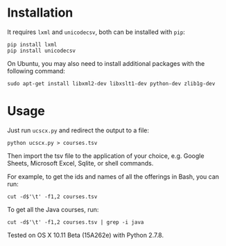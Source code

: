 # Installation

It requires `lxml` and `unicodecsv`, both can be installed with `pip`:

    pip install lxml
    pip install unicodecsv

On Ubuntu, you may also need to install additional packages with the following command:

    sudo apt-get install libxml2-dev libxslt1-dev python-dev zlib1g-dev

# Usage

Just run `ucscx.py` and redirect the output to a file:
    
    python ucscx.py > courses.tsv

Then import the tsv file to the application of your choice, e.g. Google Sheets, Microsoft Excel, Sqlite, or shell commands.

For example, to get the ids and names of all the offerings in Bash, you can run:

    cut -d$'\t' -f1,2 courses.tsv

To get all the Java courses, run:

    cut -d$'\t' -f1,2 courses.tsv | grep -i java

Tested on OS X 10.11 Beta (15A262e) with Python 2.7.8.
